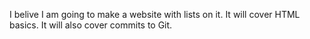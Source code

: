 I belive I am going to make a website with lists on it. 
It will cover HTML basics.
It will also cover commits to Git. 